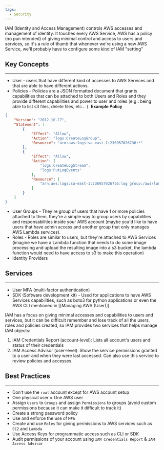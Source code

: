 ```yaml
---
tags:
  - Security
---
```

IAM (Identity and Access Management) controls AWS accesses and management of identity. 
It touches every AWS Service, AWS has a policy (no pun intended) of giving minimal control and access to users and services, so it's a rule of thumb that whenever we're using a new AWS Service, we'll probably have to configure some kind of IAM "setting"
## Key Concepts
---
- User - users that have different kind of accesses to AWS Services and that are able to have different actions.
- Policies - Policies are a JSON formatted document that grants capabilities that can be attached to both Users and Roles and they provide different capabilities and power to user and roles (e.g.: being able to list s3 files, delete files, etc... ).
   **Example Policy**
```json
{
	"Version": "2012-10-17",
	"Statement": [
		{
			"Effect": "Allow",
			"Action": "logs:CreateLogGroup",
			"Resource": "arn:aws:logs:sa-east-1:236957026736:*"
		},
		{
			"Effect": "Allow",
			"Action": [
				"logs:CreateLogStream",
				"logs:PutLogEvents"
			],
			"Resource": [
				"arn:aws:logs:sa-east-1:236957026736:log group:/aws/lambda/spotify_discover:*"
			]
		}
	]
}
```
- User Groups - They're group of users that have 1 or more policies attached to them, they're a simple way to group users by capabilities and responsabilities inside your AWS account (maybe you'd like to have users that have admin access and another group that only manages AWS Lambda services).
- Roles - Roles are similar to users, but they're attached to AWS Services (imagine we have a Lambda function that needs to do some image processing and upload the resulting image into a s3 bucket, the lambda function would need to have access to s3 to make this operation)
- Identity Providers
## Services
---
- User MFA (multi-factor authentication)
- SDK (Software development kit) - Used for applications to have AWS Services capabilities, such as boto3 for python applications or even the AWS CLI mentioned in [[Managing AWS (User)]]

IAM has a focus on giving minimal accesses and capabilities to users and services, but it can be difficult remember and lose track of all the users, roles and policies created, so IAM provides two services that helps manage IAM objects:

1. IAM Credentials Report (account-level): Lists all account's users and status of their credentials
2. IAM Access Advisor (user-level): Show the service permissions granted to a user and when they were last accessed. Can also use this service to review policies and accesses.
## Best Practices
---
- Don't use the `root` account except for AWS account setup
- One physical user = One AWS user
- Assign `Users` to `Groups` and assign `Permissions` to groups (avoid custom permissions because it can make it difficult to track it)
-  Create a strong password policy
- Use and enforce the use of `MFA`
- Create and use `Roles` for giving permissions to AWS services such as `EC2` and `Lambda`
- Use Access Keys for programmatic access  such as CLI or SDK
- Audit permissions of your account using `IAM Credentials Report` & `IAM Access Advisor`